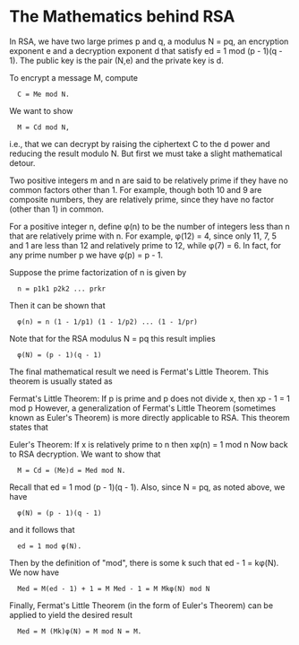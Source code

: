 # The Mathematics behind RSA

In RSA, we have two large primes p and q, a modulus N = pq, an encryption exponent e and a decryption exponent d that satisfy ed = 1 mod (p - 1)(q - 1). The public key is the pair (N,e) and the private key is d.

To encrypt a message M, compute

      C = Me mod N.

We want to show

      M = Cd mod N,

i.e., that we can decrypt by raising the ciphertext C to the d power and reducing the result modulo N. But first we must take a slight mathematical detour.

Two positive integers m and n are said to be relatively prime if they have no common factors other than 1. For example, though both 10 and 9 are composite numbers, they are relatively prime, since they have no factor (other than 1) in common.

For a positive integer n, define φ(n) to be the number of integers less than n that are relatively prime with n. For example, φ(12) = 4, since only 11, 7, 5 and 1 are less than 12 and relatively prime to 12, while φ(7) = 6. In fact, for any prime number p we have φ(p) = p - 1.

Suppose the prime factorization of n is given by

      n = p1k1 p2k2 ... prkr

Then it can be shown that

      φ(n) = n (1 - 1/p1) (1 - 1/p2) ... (1 - 1/pr)

Note that for the RSA modulus N = pq this result implies

      φ(N) = (p - 1)(q - 1)

The final mathematical result we need is Fermat's Little Theorem. This theorem is usually stated as

Fermat's Little Theorem: If p is prime and p does not divide x, then xp - 1 = 1 mod p
However, a generalization of Fermat's Little Theorem (sometimes known as Euler's Theorem) is more directly applicable to RSA. This theorem states that

Euler's Theorem: If x is relatively prime to n then xφ(n) = 1 mod n
Now back to RSA decryption. We want to show that

      M = Cd = (Me)d = Med mod N.

Recall that ed = 1 mod (p - 1)(q - 1). Also, since N = pq, as noted above, we have

      φ(N) = (p - 1)(q - 1)

and it follows that

      ed = 1 mod φ(N).

Then by the definition of "mod", there is some k such that ed - 1 = kφ(N). We now have

      Med = M(ed - 1) + 1 = M Med - 1 = M Mkφ(N) mod N

Finally, Fermat's Little Theorem (in the form of Euler's Theorem) can be applied to yield the desired result

      Med = M (Mk)φ(N) = M mod N = M.